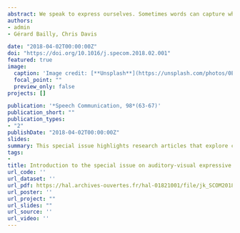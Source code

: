 ```yaml
---
abstract: We speak to express ourselves. Sometimes words can capture what we mean; sometimes we mean more than can be said. This is where our visible gestures - those dynamic oscillations of our gaze, face, head, hand, arms and bodies – help. Not only do these co-verbal visual signals help express our intentions, attitudes and emotion, they also help us engage with our conversational partners to get our message across.
authors:
- admin
- Gérard Bailly, Chris Davis

date: "2018-04-02T00:00:00Z"
doi: "https://doi.org/10.1016/j.specom.2018.02.001"
featured: true
image:
  caption: 'Image credit: [**Unsplash**](https://unsplash.com/photos/0E_vhMVqL9g)'
  focal_point: ""
  preview_only: false
projects: []

publication: '*Speech Communication, 98*(63-67)'
publication_short: ""
publication_types:
- "2"
publishDate: "2018-04-02T00:00:00Z"
slides: 
summary: This special issue highlights research articles that explore co-verbal and nonverbal signals, a key topic in speech communication since these are crucial ingredients in the interpretation of meaning.
tags:
- 
title: Introduction to the special issue on auditory-visual expressive speech and gesture in humans and machines
url_code: ''
url_dataset: ''
url_pdf: https://hal.archives-ouvertes.fr/hal-01821001/file/jk_SCOM2018_final.pdf
url_poster: ''
url_project: ""
url_slides: ""
url_source: ''
url_video: ''
---
```



